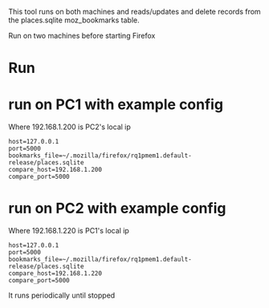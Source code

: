 This tool runs on both machines and reads/updates and delete records from the places.sqlite moz_bookmarks table.

Run on two machines before starting Firefox

# Run

# run on PC1 with example config
Where 192.168.1.200 is PC2's local ip

```
host=127.0.0.1
port=5000
bookmarks_file=~/.mozilla/firefox/rq1pmem1.default-release/places.sqlite
compare_host=192.168.1.200
compare_port=5000
```

# run on PC2 with example config
Where 192.168.1.220 is PC1's local ip
```
host=127.0.0.1
port=5000
bookmarks_file=~/.mozilla/firefox/rq1pmem1.default-release/places.sqlite
compare_host=192.168.1.220
compare_port=5000
```

It runs periodically until stopped